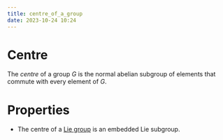 ```yaml
---
title: centre_of_a_group
date: 2023-10-24 10:24
---
```

# Centre
The *centre* of a group $G$ is the normal abelian subgroup of elements
that commute with every element of $G$.

# Properties
- The centre of a [Lie group](lie_group.md) is an embedded Lie subgroup.
